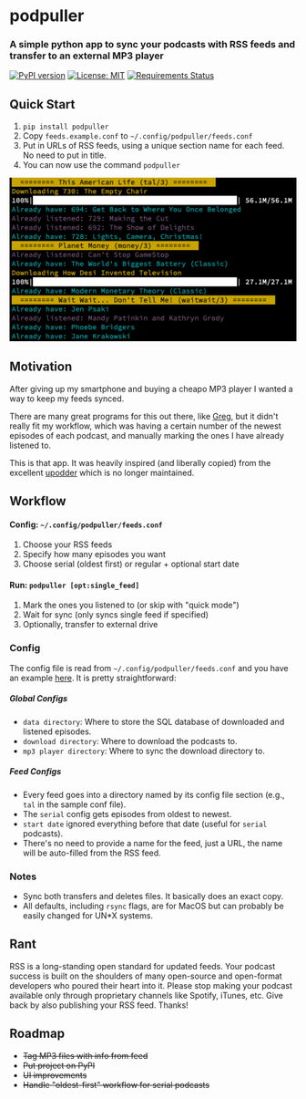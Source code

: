 # podpuller

### A simple python app to sync your podcasts with RSS feeds and transfer to an external MP3 player

[![PyPI version](https://badge.fury.io/py/podpuller.svg)](https://badge.fury.io/py/podpuller)
[![License: MIT](https://img.shields.io/badge/License-MIT-yellow.svg)](https://opensource.org/licenses/MIT)
[![Requirements Status](https://requires.io/github/guyhoffman/podpuller/requirements.svg?branch=main)](https://requires.io/github/guyhoffman/podpuller/requirements/?branch=main)


## Quick Start
1. `pip install podpuller`
1. Copy `feeds.example.conf` to `~/.config/podpuller/feeds.conf`
1. Put in URLs of RSS feeds, using a unique section name for each feed. No need to put in title.
1. You can now use the command `podpuller`

![podpuller screenshot](https://raw.githubusercontent.com/guyhoffman/podpuller/main/screenshot.png)

## Motivation

After giving up my smartphone and buying a cheapo MP3 player I wanted a way to keep my feeds synced. 

There are many great programs for this out there, like [Greg](https://github.com/manolomartinez/greg/), but it didn't really fit my workflow, which was having a certain number of the newest episodes of each podcast, and manually marking the ones I have already listened to. 

This is that app. It was heavily inspired (and liberally copied) from the excellent [upodder](https://github.com/m3nu/upodder) which is no longer maintained. 

## Workflow

#### Config: `~/.config/podpuller/feeds.conf`

1. Choose your RSS feeds
1. Specify how many episodes you want
1. Choose serial (oldest first) or regular + optional start date

#### Run: `podpuller [opt:single_feed]`
1. Mark the ones you listened to (or skip with "quick mode") 
1. Wait for sync (only syncs single feed if specified)
1. Optionally, transfer to external drive

### Config
The config file is read from `~/.config/podpuller/feeds.conf` and you have an example [here](https://github.com/guyhoffman/podpuller/blob/main/feeds.example.conf). It is pretty straightforward:

##### Global Configs
- `data directory`: Where to store the SQL database of downloaded and listened episodes.
- `download directory`: Where to download the podcasts to.
- `mp3 player directory`: Where to sync the download directory to. 

##### Feed Configs
- Every feed goes into a directory named by its config file section (e.g., `tal` in the sample conf file).
- The `serial` config gets episodes from oldest to newest.
- `start date` ignored everything before that date (useful for `serial` podcasts).
- There's no need to provide a name for the feed, just a URL, the name will be auto-filled from the RSS feed.

### Notes
- Sync both transfers and deletes files. It basically does an exact copy.
- All defaults, including `rsync` flags, are for MacOS but can probably be easily changed for UN*X systems.

## Rant

RSS is a long-standing open standard for updated feeds. Your podcast success is built on the shoulders of many open-source and open-format developers who poured their heart into it. Please stop making your podcast available only through proprietary channels like Spotify, iTunes, etc. Give back by also publishing your RSS feed. Thanks!

## Roadmap

- ~~Tag MP3 files with info from feed~~
- ~~Put project on PyPI~~
- ~~UI improvements~~
- ~~Handle "oldest-first" workflow for serial podcasts~~
